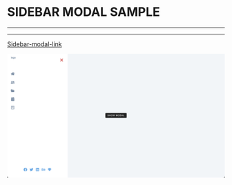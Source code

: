 # SIDEBAR MODAL SAMPLE

---

---

[Sidebar-modal-link](https://sidebar-modal-sample.vercel.app/)

![alt text](img/modal.png)
